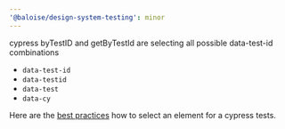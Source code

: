 ```yaml
---
'@baloise/design-system-testing': minor
---
```


cypress byTestID and getByTestId are selecting all possible data-test-id combinations

- `data-test-id`
- `data-testid`
- `data-test`
- `data-cy`

Here are the [best practices](https://docs.cypress.io/guides/references/best-practices#Selecting-Elements) how to select an element for a cypress tests.
